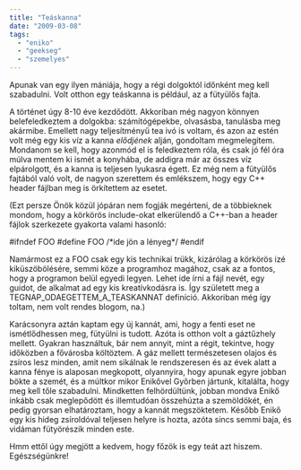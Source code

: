 ```yaml
---
title: "Teáskanna"
date: "2009-03-08"
tags: 
  - "eniko"
  - "geekseg"
  - "szemelyes"
---
```


Apunak van egy ilyen mániája, hogy a régi dolgoktól időnként meg kell szabadulni. Volt otthon egy teáskanna is például, az a fütyülős fajta.

A történet úgy 8-10 éve kezdődött. Akkoriban még nagyon könnyen belefeledkeztem a dolgokba: számítógépekbe, olvasásba, tanulásba meg akármibe. Emellett nagy teljesítményű tea ivó is voltam, és azon az estén volt még egy kis víz a kanna _elődjének_ alján, gondoltam megmelegítem. Mondanom se kell, hogy azonmód el is feledkeztem róla, és csak jó fél óra múlva mentem ki ismét a konyhába, de addigra már az összes víz elpárolgott, és a kanna is teljesen lyukasra égett. Ez még nem a fütyülős fajtából való volt, de nagyon szerettem és emlékszem, hogy egy C++ header fájlban meg is örkítettem az esetet.

(Ezt persze Önök közül jópáran nem fogják megérteni, de a többieknek mondom, hogy a körkörös include-okat elkerülendő a C++-ban a header fájlok szerkezete gyakorta valami hasonló:

#ifndef FOO
#define FOO
/\*ide jön a lényeg\*/
#endif

Namármost ez a FOO csak egy kis technikai trükk, kizárólag a körkörös izé kiküszöbölésére, semmi köze a programhoz magához, csak az a fontos, hogy a programon belül egyedi legyen. Lehet ide írni a fájl nevét, egy guidot, de alkalmat ad egy kis kreatívkodásra is. Így született meg a TEGNAP\_ODAEGETTEM\_A\_TEASKANNAT definíció. Akkoriban még így toltam, nem volt rendes blogom, na.)

Karácsonyra aztán kaptam egy új kannát, ami, hogy a fenti eset ne ismétlődhessen meg, fütyülni is tudott. Azóta is otthon volt a gáztűzhely mellett. Gyakran használtuk, bár nem annyit, mint a régit, tekintve, hogy időközben a fővárosba költöztem. A gáz mellett természetesen olajos és zsíros lesz minden, amit nem sikálnak le rendszeresen és az évek alatt a kanna fénye is alaposan megkopott, olyannyira, hogy apunak egyre jobban bökte a szemét, és a múltkor mikor Enikővel Győrben jártunk, kitalálta, hogy meg kell tőle szabadulni. Mindketten felhördültünk, jobban mondva Enikő inkább csak meglepődött és illemtudóan összehúzta a szemöldökét, én pedig gyorsan elhatároztam, hogy a kannát megszöktetem. Később Enikő egy kis hideg zsíroldóval teljesen helyre is hozta, azóta sincs semmi baja, és vidáman fütyörészik minden este.

Hmm ettől úgy megjött a kedvem, hogy főzök is egy teát azt hiszem. Egészségünkre!
